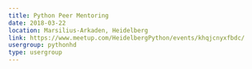 ```yaml
---
title: Python Peer Mentoring
date: 2018-03-22
location: Marsilius-Arkaden, Heidelberg
link: https://www.meetup.com/HeidelbergPython/events/khqjcnyxfbdc/
usergroup: pythonhd
type: usergroup
---
```

